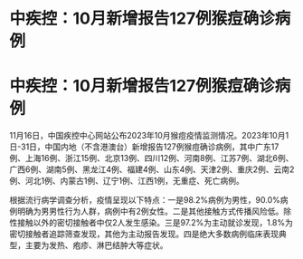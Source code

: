 # 中疾控：10月新增报告127例猴痘确诊病例

# 中疾控：10月新增报告127例猴痘确诊病例

11月16日，中国疾控中心网站公布2023年10月猴痘疫情监测情况。2023年10月1日-31日，中国内地（不含港澳台）新增报告127例猴痘确诊病例，其中广东17例、上海16例、浙江15例、北京13例、四川12例、河南8例、江苏7例、湖北6例、广西6例、湖南5例、黑龙江4例、福建4例、山东4例、天津2例、重庆2例、云南2例、河北1例、内蒙古1例、辽宁1例、江西1例，无重症、死亡病例。

根据流行病学调查分析，疫情呈现以下特点：一是98.2%病例为男性，90.0%病例明确为男男性行为人群，病例中有2例女性。二是其他接触方式传播风险低。除性接触以外的密切接触者中仅2人发生感染。三是97.2%为主动就诊发现，1.8%为密切接触者追踪筛查发现，其他为主动报告发现。四是绝大多数病例临床表现典型，主要为发热、疱疹、淋巴结肿大等症状。

